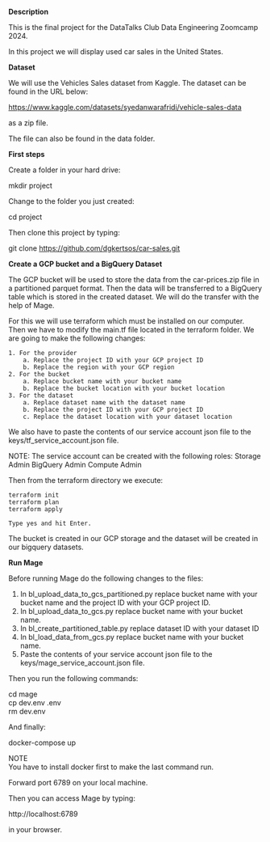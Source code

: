 **Description**  

This is the final project for the DataTalks Club Data Engineering Zoomcamp 2024.

In this project we will display used car sales in the United States.

**Dataset**  

We will use the Vehicles Sales dataset from Kaggle. The dataset can be found in the URL below:  

https://www.kaggle.com/datasets/syedanwarafridi/vehicle-sales-data  

as a zip file.

The file can also be found in the data folder.

**First steps**  

Create a folder in your hard drive:  

mkdir project   

Change to the folder you just created:  

cd project  

Then clone this project by typing:

git clone https://github.com/dgkertsos/car-sales.git

**Create a GCP bucket and a BigQuery Dataset**  

The GCP bucket will be used to store the data from the car-prices.zip file in a partitioned parquet format. Then the data will be transferred to a BigQuery table which is stored in the created dataset. We will do the transfer with the help of Mage.

 For this we will use terraform which must be installed on our computer. Then we have to modify the main.tf file located in the terraform folder. We are going to make the following changes:

    1. For the provider
        a. Replace the project ID with your GCP project ID
        b. Replace the region with your GCP region
    2. For the bucket
        a. Replace bucket name with your bucket name
        b. Replace the bucket location with your bucket location
    3. For the dataset
        a. Replace dataset name with the dataset name
        b. Replace the project ID with your GCP project ID
        c. Replace the dataset location with your dataset location

We also have to paste the contents of our service account json file to the keys/tf_service_account.json file. 

NOTE:
The service account can be created with the following roles:
    Storage Admin
    BigQuery Admin
    Compute Admin
    
Then from the terraform directory we execute:

    terraform init
    terraform plan
    terraform apply

    Type yes and hit Enter.

The bucket is created in our GCP storage and the dataset will be created in our bigquery datasets.

**Run Mage**  

Before running Mage do the following changes to the files:  

  1. In bl_upload_data_to_gcs_partitioned.py replace bucket name with your bucket name and the project ID with your   GCP project ID.
  2. In bl_upload_data_to_gcs.py replace bucket name with your bucket name.
  3. In bl_create_partitioned_table.py replace dataset ID with your dataset ID
  4. In bl_load_data_from_gcs.py replace bucket name with your bucket name.
  5. Paste the contents of your service account json file to the keys/mage_service_account.json file. 
     
Then you run the following commands:  

cd mage  
cp dev.env .env  
rm dev.env  

And finally:  

docker-compose up  

NOTE  
You have to install docker first to make the last command run.  

Forward port 6789 on your local machine.  

Then you can access Mage by typing:  

http://localhost:6789  

in your browser.
